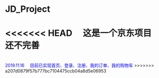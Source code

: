 # JD_Project
<<<<<<< HEAD
&emsp;这是一个京东项目<br />
还不完善
=======
<br />
 <font color="blue">2019.11.16  </font>
&emsp;<font color="blue">目前已实现首页、登录、注册、我的订单、我的购物车</font>
>>>>>>> a207d0879f57b777bc7104475ccb04a8d5e06953

